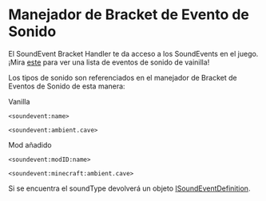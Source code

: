 # Manejador de Bracket de Evento de Sonido

El SoundEvent Bracket Handler te da acceso a los SoundEvents en el juego.  
¡Mira [este](https://minecraft.gamepedia.com/Sounds.json) para ver una lista de eventos de sonido de vainilla!

Los tipos de sonido son referenciados en el manejador de Bracket de Eventos de Sonido de esta manera:

Vanilla

```zenscript
<soundevent:name>

<soundevent:ambient.cave>
```

Mod añadido

```zenscript
<soundevent:modID:name>

<soundevent:minecraft:ambient.cave>
```

Si se encuentra el soundType devolverá un objeto [ISoundEventDefinition](/Mods/ContentTweaker/Vanilla/Types/Sound/ISoundEventDefinition/).